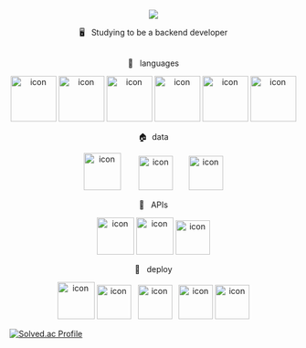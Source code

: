 <br>
<p align="center">
<img src="https://capsule-render.vercel.app/api?&type=waving&color=6182df&height=180&section=header&text=yeongkyo's%20Hub&fontSize=50&animation=fadeIn&fontAlignY=45" />
  </p>
  

<div align='center'> 🖥&nbsp&nbsp&nbspStudying to be a backend developer</div>

<br>
<p align="center">
📑&nbsp&nbsp&nbsplanguages
  </p>
<p align="center">
<img alt= "icon" wide="80" height="80" src ="https://techstack-generator.vercel.app/js-icon.svg">
<img alt= "icon" wide="80" height="80" src ="https://techstack-generator.vercel.app/ts-icon.svg">
<img alt= "icon" wide="80" height="80" src ="https://techstack-generator.vercel.app/python-icon.svg">
<img alt= "icon" wide="80" height="80" src ="https://techstack-generator.vercel.app/java-icon.svg">
<img alt= "icon" wide="80" height="80" src ="https://techstack-generator.vercel.app/swift-icon.svg">
<img alt= "icon" wide="80" height="80" src ="https://techstack-generator.vercel.app/cpp-icon.svg">
  </p>
 <p align="center">
🏠&nbsp&nbspdata
  </p>
<p align="center">
<img alt= "icon" wide="65" height="65" src ="https://techstack-generator.vercel.app/mysql-icon.svg">
  &nbsp&nbsp&nbsp&nbsp&nbsp&nbsp
<img alt= "icon" wide="60" height="60" src ="https://velog.velcdn.com/images/sjy0917/post/45b7622b-54df-4f04-bd83-278c33c9bc90/typeorm.png">
&nbsp
&nbsp
&nbsp
<img alt= "icon" wide="60" height="60" src ="https://cdn4.iconfinder.com/data/icons/redis-2/1451/Untitled-2-512.png">
  </p> 
  
<p align="center">
🛵 &nbsp&nbspAPIs
  </p>
<p align="center">
<img alt= "icon" wide="65" height="65" src ="https://techstack-generator.vercel.app/restapi-icon.svg">
<img alt= "icon" wide="65" height="65" src ="https://techstack-generator.vercel.app/graphql-icon.svg">
<img alt= "icon" wide="60" height="60" src ="https://symbols.getvecta.com/stencil_89/37_nestjs-icon.a67daec196.svg">
  </p>
<p align="center">
🚀 &nbsp&nbspdeploy
  </p>
<p align="center">
<img alt= "icon" wide="65" height="65" src ="https://techstack-generator.vercel.app/docker-icon.svg">
<img alt= "icon" wide="60" height="60" src ="https://techstack-generator.vercel.app/kubernetes-icon.svg">
&nbsp
<img alt= "icon" wide="60" height="60" src="https://techstack-generator.vercel.app/aws-icon.svg">
&nbsp
<img alt= "icon" wide="60" height="60" src="https://lirp.cdn-website.com/aa0ef369/dms3rep/multi/opt/google-cloud-icon-570w.png">
<img alt= "icon" wide="60" height="60" src ="https://techstack-generator.vercel.app/github-icon.svg">
</p>  

[![Solved.ac Profile](http://mazassumnida.wtf/api/v2/generate_badge?boj=yeongkyo1997)](https://solved.ac/yeongkyo1997/)

